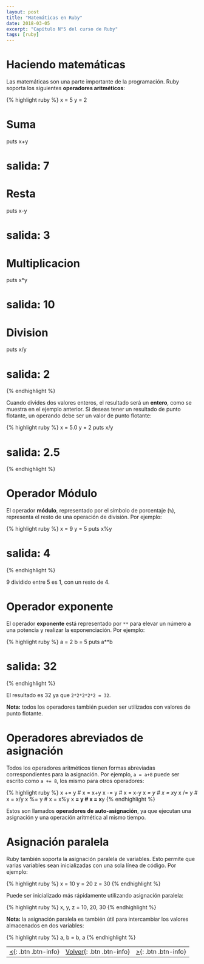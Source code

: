 ```yaml
---
layout: post
title: "Matemáticas en Ruby"
date: 2018-03-05
excerpt: "Capítulo N°5 del curso de Ruby"
tags: [ruby]
---
```


# Haciendo matemáticas

Las matemáticas son una parte importante de la programación. Ruby soporta los siguientes **operadores aritméticos**:

{% highlight ruby %}
x = 5
y = 2

# Suma
puts x+y
# salida: 7

# Resta
puts x-y
# salida: 3

# Multiplicacion
puts x*y
# salida: 10

# Division
puts x/y
# salida: 2
{% endhighlight %}

Cuando divides dos valores enteros, el resultado será un **entero**, como se muestra en el ejemplo anterior. Si deseas tener un resultado de punto flotante, un operando debe ser un valor de punto flotante:

{% highlight ruby %}
x = 5.0
y = 2
puts x/y 
# salida: 2.5
{% endhighlight %}

# Operador Módulo

El operador **módulo**, representado por el símbolo de porcentaje (`%`), representa el resto de una operación de división. Por ejemplo:

{% highlight ruby %}
x = 9
y = 5
puts x%y
# salida: 4
{% endhighlight %}

9 dividido entre 5 es 1, con un resto de 4.

# Operador exponente

El operador **exponente** está representado por `**` para elevar un número a una potencia y realizar la exponenciación. Por ejemplo:

{% highlight ruby %}
a = 2
b = 5
puts a**b
# salida: 32
{% endhighlight %}

El resultado es 32 ya que `2*2*2*2*2 = 32`.

**Nota:** todos los operadores también pueden ser utilizados con valores de punto flotante.

# Operadores abreviados de asignación

Todos los operadores aritméticos tienen formas abreviadas correspondientes para la asignación. Por ejemplo, `a = a+8` puede ser escrito como `a += 8`, los mismo para otros operadores:

{% highlight ruby %}
x += y   # x = x+y
x -= y   # x = x-y
x *= y   # x = x*y
x /= y   # x = x/y
x %= y   # x = x%y
x **= y  # x = x**y
{% endhighlight %}

Estos son llamados **operadores de auto-asignación**, ya que ejecutan una asignación y una operación aritmética al mismo tiempo.

# Asignación paralela

Ruby también soporta la asignación paralela de variables. Esto permite que varias variables sean inicializadas con una sola línea de código. Por ejemplo:

{% highlight ruby %}
x = 10
y = 20
z = 30
{% endhighlight %}

Puede ser inicializado más rápidamente utilizando asignación paralela:

{% highlight ruby %}
x, y, z = 10, 20, 30
{% endhighlight %}

**Nota:** la asignación paralela es también útil para intercambiar los valores almacenados en dos variables:

{% highlight ruby %}
a, b = b, a
{% endhighlight %}

|     |     |     |
|:----|:---:|----:|
| [<](https://nisoto.github.io/variables-ruby/){: .btn .btn-info} | [Volver](https://nisoto.github.io/curso-ruby/){: .btn .btn-info} | [>](https://nisoto.github.io/precedencia-operaciones-ruby/){: .btn .btn-info} |
